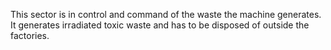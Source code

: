 This sector is in control and command of the waste the machine generates. It generates irradiated toxic waste and has to be disposed of outside the factories. 